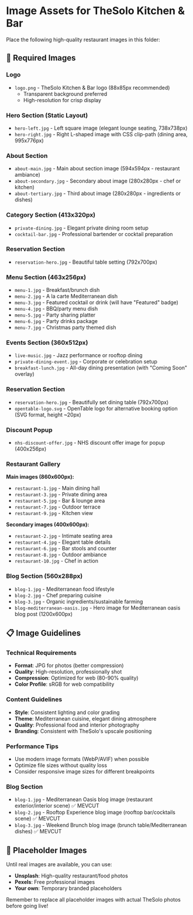 # Image Assets for TheSolo Kitchen & Bar

Place the following high-quality restaurant images in this folder:

## 🎯 Required Images

### Logo
- `logo.png` - TheSolo Kitchen & Bar logo (88x85px recommended)
  - Transparent background preferred
  - High-resolution for crisp display

### Hero Section (Static Layout)
- `hero-left.jpg` - Left square image (elegant lounge seating, 738x738px)
- `hero-right.jpg` - Right L-shaped image with CSS clip-path (dining area, 995x776px)

### About Section
- `about-main.jpg` - Main about section image (594x594px - restaurant ambiance)
- `about-secondary.jpg` - Secondary about image (280x280px - chef or kitchen)
- `about-tertiary.jpg` - Third about image (280x280px - ingredients or dishes)

### Category Section (413x320px)
- `private-dining.jpg` - Elegant private dining room setup
- `cocktail-bar.jpg` - Professional bartender or cocktail preparation

### Reservation Section
- `reservation-hero.jpg` - Beautiful table setting (792x700px)

### Menu Section (463x256px)
- `menu-1.jpg` - Breakfast/brunch dish  
- `menu-2.jpg` - A la carte Mediterranean dish  
- `menu-3.jpg` - Featured cocktail or drink (will have "Featured" badge)
- `menu-4.jpg` - BBQ/party menu dish
- `menu-5.jpg` - Party sharing platter
- `menu-6.jpg` - Party drinks package
- `menu-7.jpg` - Christmas party themed dish

### Events Section (360x512px)
- `live-music.jpg` - Jazz performance or rooftop dining
- `private-dining-event.jpg` - Corporate or celebration setup
- `breakfast-lunch.jpg` - All-day dining presentation (with "Coming Soon" overlay)

### Reservation Section
- `reservation-hero.jpg` - Beautifully set dining table (792x700px)
- `opentable-logo.svg` - OpenTable logo for alternative booking option (SVG format, height ~20px)

### Discount Popup
- `nhs-discount-offer.jpg` - NHS discount offer image for popup (400x256px)



### Restaurant Gallery
**Main images (860x600px):**
- `restaurant-1.jpg` - Main dining hall
- `restaurant-3.jpg` - Private dining area
- `restaurant-5.jpg` - Bar & lounge area
- `restaurant-7.jpg` - Outdoor terrace
- `restaurant-9.jpg` - Kitchen view

**Secondary images (400x600px):**
- `restaurant-2.jpg` - Intimate seating area
- `restaurant-4.jpg` - Elegant table details
- `restaurant-6.jpg` - Bar stools and counter
- `restaurant-8.jpg` - Outdoor ambiance
- `restaurant-10.jpg` - Chef in action

### Blog Section (560x288px)
- `blog-1.jpg` - Mediterranean food lifestyle
- `blog-2.jpg` - Chef preparing cuisine
- `blog-3.jpg` - Organic ingredients/sustainable farming
- `blog-mediterranean-oasis.jpg` - Hero image for Mediterranean oasis blog post (1200x600px)

## 📋 Image Guidelines

### Technical Requirements
- **Format**: JPG for photos (better compression)
- **Quality**: High-resolution, professionally shot
- **Compression**: Optimized for web (80-90% quality)
- **Color Profile**: sRGB for web compatibility

### Content Guidelines
- **Style**: Consistent lighting and color grading
- **Theme**: Mediterranean cuisine, elegant dining atmosphere
- **Quality**: Professional food and interior photography
- **Branding**: Consistent with TheSolo's upscale positioning

### Performance Tips
- Use modern image formats (WebP/AVIF) when possible
- Optimize file sizes without quality loss
- Consider responsive image sizes for different breakpoints

### Blog Section
- `blog-1.jpg` - Mediterranean Oasis blog image (restaurant exterior/interior scene) ✅ MEVCUT
- `blog-2.jpg` - Rooftop Experience blog image (rooftop bar/cocktails scene) ✅ MEVCUT
- `blog-3.jpg` - Weekend Brunch blog image (brunch table/Mediterranean dishes) ✅ MEVCUT

## 🔄 Placeholder Images
Until real images are available, you can use:
- **Unsplash**: High-quality restaurant/food photos
- **Pexels**: Free professional images
- **Your own**: Temporary branded placeholders

Remember to replace all placeholder images with actual TheSolo photos before going live!
